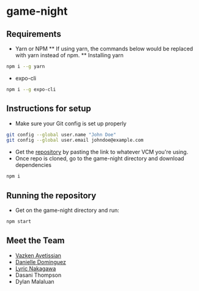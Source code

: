 # game-night


## Requirements
* Yarn or NPM
** If using yarn, the commands below would be replaced with yarn instead of npm.
** Installing yarn
```bash
npm i --g yarn
```
* expo-cli
```bash
npm i --g expo-cli
```
## Instructions for setup
* Make sure your Git config is set up properly
```bash
git config --global user.name "John Doe"
git config --global user.email johndoe@example.com
```
* Get the [repository](https://github.com/cybunayog/game-night.git) by pasting the link to whatever VCM you're using.
* Once repo is cloned, go to the game-night directory and download dependencies
```bash
npm i
```

## Running the repository
* Get on the game-night directory and run:
```bash
npm start
```



## Meet the Team
* [Vazken Avetissian](https://github.com/vavetissian)
* [Danielle Dominguez](https://github.com/danielledom)
* [Lyric Nakagawa](https://github.com/Nakagawa808)
* Dasani Thompson
* Dylan Malaluan